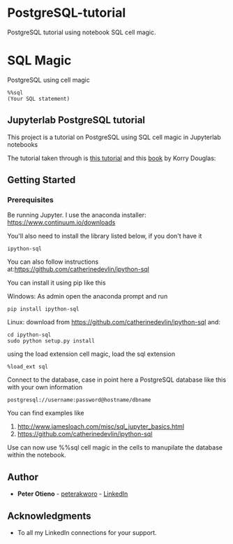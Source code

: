 # PostgreSQL-tutorial
PostgreSQL tutorial using notebook SQL cell magic.
# SQL Magic
PostgreSQL using cell magic

```
%%sql
(Your SQL statement)
```

## Jupyterlab PostgreSQL tutorial

This project is a tutorial on PostgreSQL using SQL cell magic in Jupyterlab notebooks

The tutorial taken through is [this tutorial](http://www.postgresqltutorial.com/) and this [book](https://www.amazon.com/PostgreSQL-2nd-Korry-Douglas/dp/0672327562) by Korry Douglas:

## Getting Started

### Prerequisites

Be running Jupyter. I use the anaconda installer: https://www.continuum.io/downloads

You'll also need to install the library listed below, if you don't have it

```
ipython-sql
```
You can also follow instructions at:https://github.com/catherinedevlin/ipython-sql

You can install it using pip like this

Windows: As admin open the anaconda prompt and run
```
pip install ipython-sql
```
Linux: 
download from https://github.com/catherinedevlin/ipython-sql and:
```
cd ipython-sql
sudo python setup.py install
```

using the load extension cell magic, load the sql extension

```
%load_ext sql
```
Connect to the database, case in point here a PostgreSQL database like this with your own information

```
postgresql://username:password@hostname/dbname
```

You can find examples like
1. http://www.jamesloach.com/misc/sql_jupyter_basics.html
2. https://github.com/catherinedevlin/ipython-sql


Use can now use %%sql cell magic in the cells to manupilate the database within the notebook.


## Author

* **Peter Otieno** - [peterakworo](https://github.com/peter-akworo) - [LinkedIn](https://www.linkedin.com/in/peter-onyango-184446132/)

## Acknowledgments

* To all my LinkedIn connections for your support.

